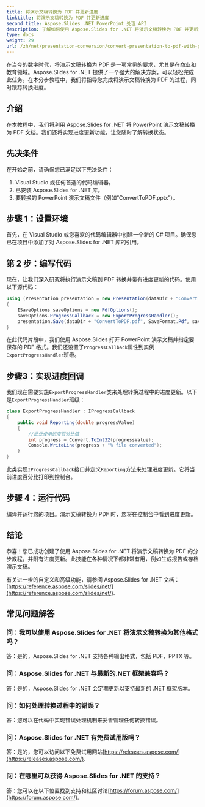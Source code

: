 ```yaml
---
title: 将演示文稿转换为 PDF 并更新进度
linktitle: 将演示文稿转换为 PDF 并更新进度
second_title: Aspose.Slides .NET PowerPoint 处理 API
description: 了解如何使用 Aspose.Slides for .NET 将演示文稿转换为 PDF 并更新进度。包含源代码的分步指南。
type: docs
weight: 29
url: /zh/net/presentation-conversion/convert-presentation-to-pdf-with-progress-update/
---
```


在当今的数字时代，将演示文稿转换为 PDF 是一项常见的要求，尤其是在商业和教育领域。Aspose.Slides for .NET 提供了一个强大的解决方案，可以轻松完成此任务。在本分步教程中，我们将指导您完成将演示文稿转换为 PDF 的过程，同时跟踪转换进度。

## 介绍

在本教程中，我们将利用 Aspose.Slides for .NET 将 PowerPoint 演示文稿转换为 PDF 文档。我们还将实现进度更新功能，让您随时了解转换状态。

## 先决条件

在开始之前，请确保您已满足以下先决条件：

1. Visual Studio 或任何首选的代码编辑器。
2. 已安装 Aspose.Slides for .NET 库。
3. 要转换的 PowerPoint 演示文稿文件（例如“ConvertToPDF.pptx”）。

## 步骤 1：设置环境

首先，在 Visual Studio 或您喜欢的代码编辑器中创建一个新的 C# 项目。确保您已在项目中添加了对 Aspose.Slides for .NET 库的引用。

## 第 2 步：编写代码

现在，让我们深入研究将执行演示文稿到 PDF 转换并带有进度更新的代码。使用以下源代码：

```csharp
using (Presentation presentation = new Presentation(dataDir + "ConvertToPDF.pptx"))
{
    ISaveOptions saveOptions = new PdfOptions();
    saveOptions.ProgressCallback = new ExportProgressHandler();
    presentation.Save(dataDir + "ConvertToPDF.pdf", SaveFormat.Pdf, saveOptions);
}
```

在此代码片段中，我们使用 Aspose.Slides 打开 PowerPoint 演示文稿并指定要保存的 PDF 格式。我们还设置了`ProgressCallback`属性到实例`ExportProgressHandler`班级。

## 步骤3：实现进度回调

我们现在需要实施`ExportProgressHandler`类来处理转换过程中的进度更新。以下是`ExportProgressHandler`班级：

```csharp
class ExportProgressHandler : IProgressCallback
{
    public void Reporting(double progressValue)
    {
        //此处使用进度百分比值
        int progress = Convert.ToInt32(progressValue);
        Console.WriteLine(progress + "% file converted");
    }
}
```

此类实现`IProgressCallback`接口并定义`Reporting`方法来处理进度更新。它将当前进度百分比打印到控制台。

## 步骤 4：运行代码

编译并运行您的项目。演示文稿转换为 PDF 时，您将在控制台中看到进度更新。

## 结论

恭喜！您已成功创建了使用 Aspose.Slides for .NET 将演示文稿转换为 PDF 的分步教程，并附有进度更新。此技能在各种情况下都非常有用，例如生成报告或存档演示文稿。

有关进一步的自定义和高级功能，请参阅 Aspose.Slides for .NET 文档：[https://reference.aspose.com/slides/net/](https://reference.aspose.com/slides/net/).

## 常见问题解答

### 问：我可以使用 Aspose.Slides for .NET 将演示文稿转换为其他格式吗？
答：是的，Aspose.Slides for .NET 支持各种输出格式，包括 PDF、PPTX 等。

### 问：Aspose.Slides for .NET 与最新的.NET 框架兼容吗？
答：是的，Aspose.Slides for .NET 会定期更新以支持最新的 .NET 框架版本。

### 问：如何处理转换过程中的错误？
答：您可以在代码中实现错误处理机制来妥善管理任何转换错误。

### 问：Aspose.Slides for .NET 有免费试用版吗？
答：是的，您可以访问以下免费试用网站[https://releases.aspose.com/](https://releases.aspose.com/).

### 问：在哪里可以获得 Aspose.Slides for .NET 的支持？
答：您可以在以下位置找到支持和社区讨论[https://forum.aspose.com/](https://forum.aspose.com/).